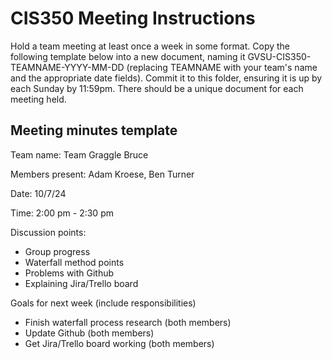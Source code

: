 # CIS350 Meeting Instructions

Hold a team meeting at least once a week in some format.  Copy the following template below into a new document, naming it GVSU-CIS350-TEAMNAME-YYYY-MM-DD (replacing TEAMNAME with your team's name and the appropriate date fields).  Commit it to this folder, ensuring it is up by each Sunday by 11:59pm.  There should be a unique document for each meeting held.

## Meeting minutes template

Team name: Team Graggle Bruce

Members present: Adam Kroese, Ben Turner

Date: 10/7/24

Time: 2:00 pm - 2:30 pm

Discussion points: 

* Group progress
* Waterfall method points
* Problems with Github
* Explaining Jira/Trello board

Goals for next week (include responsibilities)

* Finish waterfall process research (both members)
* Update Github (both members)
* Get Jira/Trello board working (both members)
